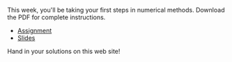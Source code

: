 This week, you'll be taking your first steps in numerical methods. Download the
PDF for complete instructions.

* [Assignment](Lecture_4_Assignments_UvA.pdf)
* [Slides](Lecture_4_slides.pdf)

Hand in your solutions on this web site!
 